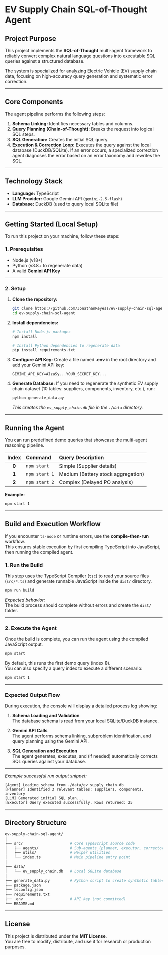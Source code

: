 # EV Supply Chain SQL-of-Thought Agent

## Project Purpose

This project implements the **SQL-of-Thought** multi-agent framework to reliably convert complex natural language questions into executable SQL queries against a structured database.

The system is specialized for analyzing Electric Vehicle (EV) supply chain data, focusing on high-accuracy query generation and systematic error correction.

---

## Core Components

The agent pipeline performs the following steps:

1. **Schema Linking:** Identifies necessary tables and columns.  
2. **Query Planning (Chain-of-Thought):** Breaks the request into logical SQL steps.  
3. **SQL Generation:** Creates the initial SQL query.  
4. **Execution & Correction Loop:** Executes the query against the local database (DuckDB/SQLite). If an error occurs, a specialized correction agent diagnoses the error based on an error taxonomy and rewrites the SQL.

---

## Technology Stack

* **Language:** TypeScript  
* **LLM Provider:** Google Gemini API (`gemini-2.5-flash`)  
* **Database:** DuckDB (used to query local SQLite file)

---

## Getting Started (Local Setup)

To run this project on your machine, follow these steps:

### 1. Prerequisites

* Node.js (v18+)  
* Python (v3.8+ to regenerate data)  
* A valid **Gemini API Key**

---

### 2. Setup

1. **Clone the repository:**
   ```bash
   git clone https://github.com/JonathanReyess/ev-supply-chain-sql-agent.git
   cd ev-supply-chain-sql-agent
   ```

2. **Install dependencies:**
   ```bash
   # Install Node.js packages
   npm install

   # Install Python dependencies to regenerate data
   pip install requirements.txt
   ```

3. **Configure API Key:**
   Create a file named **.env** in the root directory and add your Gemini API key:
   ```env
   GEMINI_API_KEY=AIzaSy...YOUR_SECRET_KEY...
   ```

4. **Generate Database:**
   If you need to regenerate the synthetic EV supply chain dataset (10 tables: suppliers, components, inventory, etc.), run:
   ```bash
   python generate_data.py
   ```
   *This creates the `ev_supply_chain.db` file in the `./data` directory.*

---

## Running the Agent

You can run predefined demo queries that showcase the multi-agent reasoning pipeline.

| Index | Command | Query Description |
| :---: | :--- | :--- |
| **0** | `npm start` | Simple (Supplier details) |
| **1** | `npm start 1` | Medium (Battery stock aggregation) |
| **2** | `npm start 2` | Complex (Delayed PO analysis) |

**Example:**
```bash
npm start 1
```

---

## Build and Execution Workflow

If you encounter `ts-node` or runtime errors, use the **compile-then-run** workflow.  
This ensures stable execution by first compiling TypeScript into JavaScript, then running the compiled agent.

### 1. Run the Build

This step uses the TypeScript Compiler (`tsc`) to read your source files (`src/*.ts`) and generate runnable JavaScript inside the `dist/` directory.

```bash
npm run build
```

*Expected behavior:*  
The build process should complete without errors and create the `dist/` folder.

---

### 2. Execute the Agent

Once the build is complete, you can run the agent using the compiled JavaScript output.

```bash
npm start
```

By default, this runs the first demo query (index **0**).  
You can also specify a query index to execute a different scenario:

```bash
npm start 1
```

---

### Expected Output Flow

During execution, the console will display a detailed process log showing:

1. **Schema Loading and Validation**  
   The database schema is read from your local SQLite/DuckDB instance.

2. **Gemini API Calls**  
   The agent performs schema linking, subproblem identification, and query planning using the Gemini API.

3. **SQL Generation and Execution**  
   The agent generates, executes, and (if needed) automatically corrects SQL queries against your database.

---

*Example successful run output snippet:*

```text
[Agent] Loading schema from ./data/ev_supply_chain.db
[Planner] Identified 3 relevant tables: suppliers, components, inventory
[LLM] Generated initial SQL plan...
[Executor] Query executed successfully. Rows returned: 25
```

---

## Directory Structure

```bash
ev-supply-chain-sql-agent/
│
├── src/                     # Core TypeScript source code
│   ├── agents/              # Sub-agents (planner, executor, corrector)
│   ├── utils/               # Helper utilities
│   └── index.ts             # Main pipeline entry point
│
├── data/
│   └── ev_supply_chain.db   # Local SQLite database
│
├── generate_data.py         # Python script to create synthetic tables
├── package.json
├── tsconfig.json
├── requirements.txt
├── .env                     # API key (not committed)
└── README.md
```

---

## License

This project is distributed under the **MIT License**.  
You are free to modify, distribute, and use it for research or production purposes.

